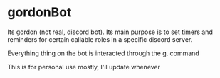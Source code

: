 # gordonBot
Its gordon (not real, discord bot). Its main purpose is to set timers and reminders for certain callable roles in a specific discord server. 

Everything thing on the bot is interacted through the g. command

This is for personal use mostly, I'll update whenever

